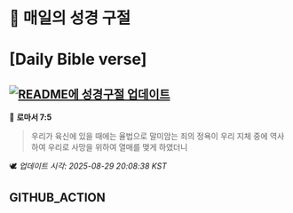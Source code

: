# 🙏 매일의 성경 구절
# [Daily Bible verse]
## [![README에 성경구절 업데이트](https://github.com/DONGSUKA/first_test/actions/workflows/update-readme-bible.yml/badge.svg)](https://github.com/DONGSUKA/first_test/actions/workflows/update-readme-bible.yml)
<!-- START_BIBLE_VERSE -->
📖 **로마서 7:5**
> 우리가 육신에 있을 때에는 율법으로 말미암는 죄의 정욕이 우리 지체 중에 역사하여 우리로 사망을 위하여 열매를 맺게 하였더니

🕊️ _업데이트 시각: 2025-08-29 20:08:38 KST_
  <!-- END_BIBLE_VERSE -->
## GITHUB_ACTION
